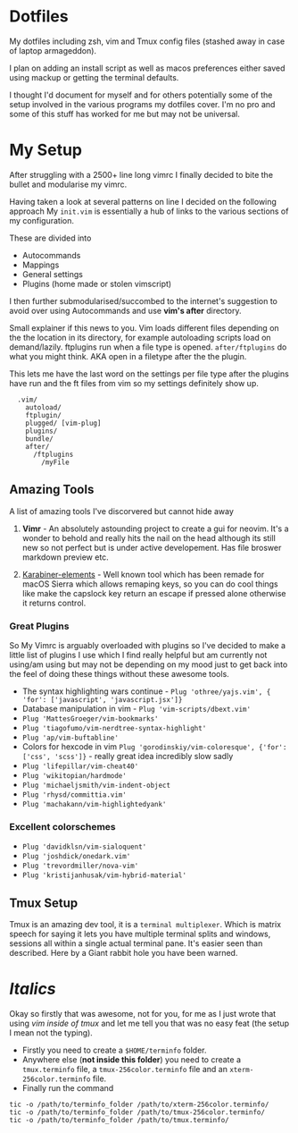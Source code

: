 # Dotfiles
My dotfiles including zsh, vim and Tmux config files (stashed away in case of laptop armageddon).

I plan on adding an install script as well as macos preferences either saved using mackup or getting the terminal defaults.

I thought I'd document for myself and for others potentially some of the setup
involved in the various programs my dotfiles cover. I'm no pro and some of
this stuff has worked for me but may not be universal.


# My Setup

After struggling with a 2500+ line long vimrc I finally decided to bite the
bullet and modularise my vimrc.

Having taken a look at several patterns on line I decided on the following approach
My `init.vim` is essentially a hub of links to the various sections of my
configuration. 

These are divided into
* Autocommands
* Mappings
* General settings
* Plugins (home made or stolen vimscript)

I then further submodularised/succombed to the internet's suggestion to avoid
over using Autocommands and use **vim's after** directory.

Small explainer if this news to you. Vim loads different files depending on the
the location in its directory, for example autoloading scripts load on
demand/lazily. ftplugins run when a file type is opened. `after/ftplugins` do
what you might think. AKA open in a filetype after the the plugin.

This lets me have the last word on the settings per file type after the plugins
have run and the ft files from vim so my settings definitely show up.

```
  .vim/
    autoload/
    ftplugin/
    plugged/ [vim-plug]
    plugins/
    bundle/
    after/
      /ftplugins
        /myFile
```
 

## Amazing Tools
A list of amazing tools I've discorvered but cannot hide away
1. **Vimr** - An absolutely astounding project to create a gui for neovim. It's
   a wonder to behold and really hits the nail on the head although its still
   new so not perfect but is under active developement. Has file broswer
   markdown preview etc.

2. [Karabiner-elements](https://github.com/tekezo/Karabiner-Elements) - Well
   known tool which has been remade for macOS Sierra which allows remaping keys, so
   you can do cool things like make the capslock key return an escape if
   pressed alone otherwise it returns control.



### Great Plugins
So My Vimrc is arguably overloaded with plugins so I've decided to make
a little list of plugins I use which I find really helpful but am currently
not using/am using but may not be depending on my mood just to get back into the feel of doing these things without these
awesome tools.

* The syntax highlighting wars continue - `Plug 'othree/yajs.vim', { 'for': ['javascript', 'javascript.jsx']}`
* Database manipulation in vim - `Plug 'vim-scripts/dbext.vim'`
* `Plug 'MattesGroeger/vim-bookmarks'`
* `Plug 'tiagofumo/vim-nerdtree-syntax-highlight'`
* `Plug 'ap/vim-buftabline'`
* Colors for hexcode in vim `Plug 'gorodinskiy/vim-coloresque', {'for': ['css', 'scss']}` - really great idea incredibly slow sadly
* `Plug 'lifepillar/vim-cheat40'`
* `Plug 'wikitopian/hardmode'`
* `Plug 'michaeljsmith/vim-indent-object`
* `Plug 'rhysd/committia.vim'`
* `Plug 'machakann/vim-highlightedyank'`


### Excellent colorschemes
* `Plug 'davidklsn/vim-sialoquent'`
* `Plug 'joshdick/onedark.vim'`
* `Plug 'trevordmiller/nova-vim'`
* `Plug 'kristijanhusak/vim-hybrid-material'`

## Tmux Setup
Tmux is an amazing dev tool, it is a `terminal multiplexer`. Which is matrix
speech for saying it lets you have multiple terminal splits and windows,
sessions all within a single actual terminal pane. It's easier seen than
described.
Here by a Giant rabbit hole you have been warned.

*Italics*
===
Okay so firstly that was awesome, not for you, for me as I just wrote that
using *vim inside of tmux* and let me tell you that was no easy feat (the
setup I mean not the typing).

* Firstly you need to create a `$HOME/terminfo` folder.
* Anywhere else (**not inside this folder**) you need to create a `tmux.terminfo`
    file, a `tmux-256color.terminfo` file and an `xterm-256color.terminfo` file.
* Finally run the command 
```
tic -o /path/to/terminfo_folder /path/to/xterm-256color.terminfo/
tic -o /path/to/terminfo_folder /path/to/tmux-256color.terminfo/
tic -o /path/to/terminfo_folder /path/to/tmux.terminfo/
```
